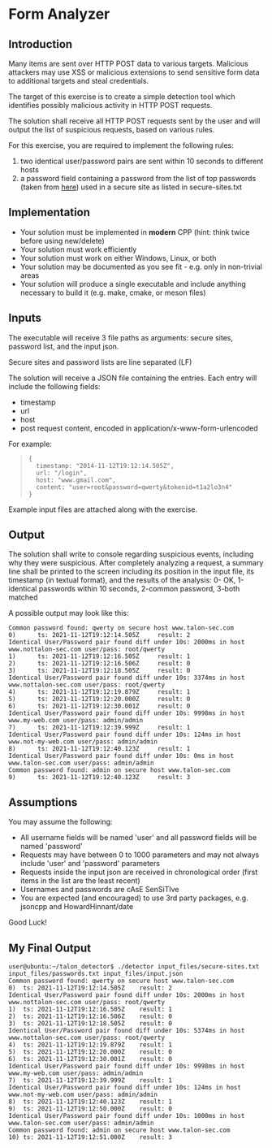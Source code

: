 # Form Analyzer

## Introduction

Many items are sent over HTTP POST data to various targets. Malicious attackers may use XSS or malicious extensions to send sensitive form data to additional targets and steal credentials.

The target of this exercise is to create a simple detection tool which identifies possibly malicious activity in HTTP POST requests.

The solution shall receive all HTTP POST requests sent by the user and will output the list of suspicious requests, based on various rules.

For this exercise, you are required to implement the following rules:
1. two identical user/password pairs are sent within 10 seconds to different hosts
2. a password field containing a password from the list of top passwords (taken from [here](https://github.com/danielmiessler/SecLists/blob/master/Passwords/Common-Credentials/10-million-password-list-top-1000000.txt)) used in a secure site as listed in secure-sites.txt

## Implementation

- Your solution must be implemented in **modern** CPP (hint: think twice before using new/delete)
- Your solution must work efficiently
- Your solution must work on either Windows, Linux, or both
- Your solution may be documented as you see fit - e.g. only in non-trivial areas 
- Your solution will produce a single executable and include anything necessary to build it (e.g. make, cmake, or meson files)

## Inputs

The executable will receive 3 file paths as arguments: secure sites, password list, and the input json.

Secure sites and password lists are line separated (LF)

The solution will receive a JSON file containing the entries. Each entry will include the following fields:
  * timestamp
  * url
  * host
  * post request content, encoded in application/x-www-form-urlencoded

For example:
>     {
>       timestamp: "2014-11-12T19:12:14.505Z",
>       url: "/login",
>       host: "www.gmail.com",   
>       content: "user=root&password=qwerty&tokenid=t1a2lo3n4"
>     }

Example input files are attached along with the exercise.

## Output

The solution shall write to console regarding suspicious events, including why they were suspicious. After completely analyzing a request, a summary line shall be printed to the screen including its position in the input file, its timestamp (in textual format), and the results of the analysis: 0- OK, 1-identical passwords within 10 seconds, 2-common password, 3-both matched

A possible output may look like this:
```
Common password found: qwerty on secure host www.talon-sec.com
0)      ts: 2021-11-12T19:12:14.505Z     result: 2
Identical User/Password pair found diff under 10s: 2000ms in host www.nottalon-sec.com user/pass: root/qwerty
1)      ts: 2021-11-12T19:12:16.505Z     result: 1
2)      ts: 2021-11-12T19:12:16.506Z     result: 0
3)      ts: 2021-11-12T19:12:18.505Z     result: 0
Identical User/Password pair found diff under 10s: 3374ms in host www.nottalon-sec.com user/pass: root/qwerty
4)      ts: 2021-11-12T19:12:19.879Z     result: 1
5)      ts: 2021-11-12T19:12:20.000Z     result: 0
6)      ts: 2021-11-12T19:12:30.001Z     result: 0
Identical User/Password pair found diff under 10s: 9998ms in host www.my-web.com user/pass: admin/admin
7)      ts: 2021-11-12T19:12:39.999Z     result: 1
Identical User/Password pair found diff under 10s: 124ms in host www.not-my-web.com user/pass: admin/admin
8)      ts: 2021-11-12T19:12:40.123Z     result: 1
Identical User/Password pair found diff under 10s: 0ms in host www.talon-sec.com user/pass: admin/admin
Common password found: admin on secure host www.talon-sec.com
9)      ts: 2021-11-12T19:12:40.123Z     result: 3
```
## Assumptions

You may assume the following:
  * All username fields will be named 'user' and all password fields will be named 'password'
  * Requests may have between 0 to 1000 parameters and may not always include 'user' and 'password' parameters
  * Requests inside the input json are received in chronological order (first items in the list are the least recent)
  * Usernames and passwords are cAsE SenSiTIve
  * You are expected (and encouraged) to use 3rd party packages, e.g. jsoncpp and HowardHinnant/date

Good Luck!

## My Final Output

```
user@ubuntu:~/talon_detector$ ./detector input_files/secure-sites.txt input_files/passwords.txt input_files/input.json
Common password found: qwerty on secure host www.talon-sec.com
0)	ts: 2021-11-12T19:12:14.505Z	result: 2
Identical User/Password pair found diff under 10s: 2000ms in host www.nottalon-sec.com user/pass: root/qwerty
1)	ts: 2021-11-12T19:12:16.505Z	result: 1
2)	ts: 2021-11-12T19:12:16.506Z	result: 0
3)	ts: 2021-11-12T19:12:18.505Z	result: 0
Identical User/Password pair found diff under 10s: 5374ms in host www.nottalon-sec.com user/pass: root/qwerty
4)	ts: 2021-11-12T19:12:19.879Z	result: 1
5)	ts: 2021-11-12T19:12:20.000Z	result: 0
6)	ts: 2021-11-12T19:12:30.001Z	result: 0
Identical User/Password pair found diff under 10s: 9998ms in host www.my-web.com user/pass: admin/admin
7)	ts: 2021-11-12T19:12:39.999Z	result: 1
Identical User/Password pair found diff under 10s: 124ms in host www.not-my-web.com user/pass: admin/admin
8)	ts: 2021-11-12T19:12:40.123Z	result: 1
9)	ts: 2021-11-12T19:12:50.000Z	result: 0
Identical User/Password pair found diff under 10s: 1000ms in host www.talon-sec.com user/pass: admin/admin
Common password found: admin on secure host www.talon-sec.com
10)	ts: 2021-11-12T19:12:51.000Z	result: 3
```
